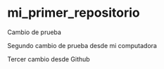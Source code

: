 # mi_primer_repositorio

Cambio de prueba

Segundo cambio de prueba desde mi computadora

Tercer cambio desde Github
